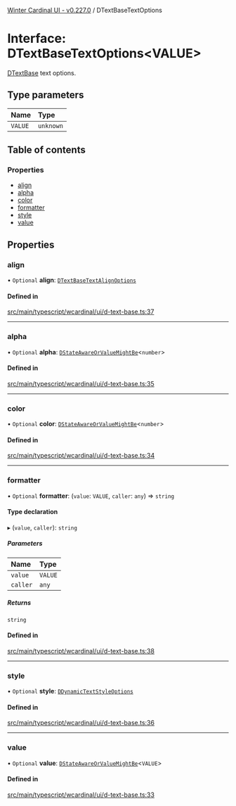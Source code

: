 [Winter Cardinal UI - v0.227.0](../index.md) / DTextBaseTextOptions

# Interface: DTextBaseTextOptions<VALUE\>

[DTextBase](../classes/DTextBase.md) text options.

## Type parameters

| Name | Type |
| :------ | :------ |
| `VALUE` | `unknown` |

## Table of contents

### Properties

- [align](DTextBaseTextOptions.md#align)
- [alpha](DTextBaseTextOptions.md#alpha)
- [color](DTextBaseTextOptions.md#color)
- [formatter](DTextBaseTextOptions.md#formatter)
- [style](DTextBaseTextOptions.md#style)
- [value](DTextBaseTextOptions.md#value)

## Properties

### align

• `Optional` **align**: [`DTextBaseTextAlignOptions`](DTextBaseTextAlignOptions.md)

#### Defined in

[src/main/typescript/wcardinal/ui/d-text-base.ts:37](https://github.com/winter-cardinal/winter-cardinal-ui/blob/v0.227.0/src/main/typescript/wcardinal/ui/d-text-base.ts#L37)

___

### alpha

• `Optional` **alpha**: [`DStateAwareOrValueMightBe`](../index.md#dstateawareorvaluemightbe)<`number`\>

#### Defined in

[src/main/typescript/wcardinal/ui/d-text-base.ts:35](https://github.com/winter-cardinal/winter-cardinal-ui/blob/v0.227.0/src/main/typescript/wcardinal/ui/d-text-base.ts#L35)

___

### color

• `Optional` **color**: [`DStateAwareOrValueMightBe`](../index.md#dstateawareorvaluemightbe)<`number`\>

#### Defined in

[src/main/typescript/wcardinal/ui/d-text-base.ts:34](https://github.com/winter-cardinal/winter-cardinal-ui/blob/v0.227.0/src/main/typescript/wcardinal/ui/d-text-base.ts#L34)

___

### formatter

• `Optional` **formatter**: (`value`: `VALUE`, `caller`: `any`) => `string`

#### Type declaration

▸ (`value`, `caller`): `string`

##### Parameters

| Name | Type |
| :------ | :------ |
| `value` | `VALUE` |
| `caller` | `any` |

##### Returns

`string`

#### Defined in

[src/main/typescript/wcardinal/ui/d-text-base.ts:38](https://github.com/winter-cardinal/winter-cardinal-ui/blob/v0.227.0/src/main/typescript/wcardinal/ui/d-text-base.ts#L38)

___

### style

• `Optional` **style**: [`DDynamicTextStyleOptions`](DDynamicTextStyleOptions.md)

#### Defined in

[src/main/typescript/wcardinal/ui/d-text-base.ts:36](https://github.com/winter-cardinal/winter-cardinal-ui/blob/v0.227.0/src/main/typescript/wcardinal/ui/d-text-base.ts#L36)

___

### value

• `Optional` **value**: [`DStateAwareOrValueMightBe`](../index.md#dstateawareorvaluemightbe)<`VALUE`\>

#### Defined in

[src/main/typescript/wcardinal/ui/d-text-base.ts:33](https://github.com/winter-cardinal/winter-cardinal-ui/blob/v0.227.0/src/main/typescript/wcardinal/ui/d-text-base.ts#L33)
